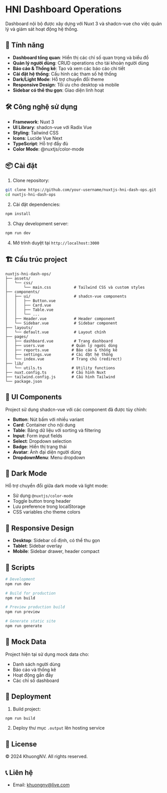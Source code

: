 # HNI Dashboard Operations

Dashboard nội bộ được xây dựng với Nuxt 3 và shadcn-vue cho việc quản lý và giám sát hoạt động hệ thống.

## 🚀 Tính năng

- **Dashboard tổng quan**: Hiển thị các chỉ số quan trọng và biểu đồ
- **Quản lý người dùng**: CRUD operations cho tài khoản người dùng
- **Báo cáo & Thống kê**: Tạo và xem các báo cáo chi tiết
- **Cài đặt hệ thống**: Cấu hình các tham số hệ thống
- **Dark/Light Mode**: Hỗ trợ chuyển đổi theme
- **Responsive Design**: Tối ưu cho desktop và mobile
- **Sidebar có thể thu gọn**: Giao diện linh hoạt

## 🛠️ Công nghệ sử dụng

- **Framework**: Nuxt 3
- **UI Library**: shadcn-vue với Radix Vue
- **Styling**: Tailwind CSS
- **Icons**: Lucide Vue Next
- **TypeScript**: Hỗ trợ đầy đủ
- **Color Mode**: @nuxtjs/color-mode

## 📦 Cài đặt

1. Clone repository:
```bash
git clone https://github.com/your-username/nuxtjs-hni-dash-ops.git
cd nuxtjs-hni-dash-ops
```

2. Cài đặt dependencies:
```bash
npm install
```

3. Chạy development server:
```bash
npm run dev
```

4. Mở trình duyệt tại `http://localhost:3000`

## 🏗️ Cấu trúc project

```
nuxtjs-hni-dash-ops/
├── assets/
│   └── css/
│       └── main.css          # Tailwind CSS và custom styles
├── components/
│   ├── ui/                   # shadcn-vue components
│   │   ├── Button.vue
│   │   ├── Card.vue
│   │   ├── Table.vue
│   │   └── ...
│   ├── Header.vue            # Header component
│   └── Sidebar.vue           # Sidebar component
├── layouts/
│   └── default.vue           # Layout chính
├── pages/
│   ├── dashboard.vue         # Trang dashboard
│   ├── users.vue            # Quản lý người dùng
│   ├── reports.vue          # Báo cáo & thống kê
│   ├── settings.vue         # Cài đặt hệ thống
│   └── index.vue            # Trang chủ (redirect)
├── lib/
│   └── utils.ts             # Utility functions
├── nuxt.config.ts           # Cấu hình Nuxt
├── tailwind.config.js       # Cấu hình Tailwind
└── package.json
```

## 🎨 UI Components

Project sử dụng shadcn-vue với các component đã được tùy chỉnh:

- **Button**: Nút bấm với nhiều variant
- **Card**: Container cho nội dung
- **Table**: Bảng dữ liệu với sorting và filtering
- **Input**: Form input fields
- **Select**: Dropdown selection
- **Badge**: Hiển thị trạng thái
- **Avatar**: Ảnh đại diện người dùng
- **DropdownMenu**: Menu dropdown

## 🌙 Dark Mode

Hỗ trợ chuyển đổi giữa dark mode và light mode:

- Sử dụng `@nuxtjs/color-mode`
- Toggle button trong header
- Lưu preference trong localStorage
- CSS variables cho theme colors

## 📱 Responsive Design

- **Desktop**: Sidebar cố định, có thể thu gọn
- **Tablet**: Sidebar overlay
- **Mobile**: Sidebar drawer, header compact

## 🔧 Scripts

```bash
# Development
npm run dev

# Build for production
npm run build

# Preview production build
npm run preview

# Generate static site
npm run generate
```

## 📝 Mock Data

Project hiện tại sử dụng mock data cho:
- Danh sách người dùng
- Báo cáo và thống kê
- Hoạt động gần đây
- Các chỉ số dashboard

## 🚀 Deployment

1. Build project:
```bash
npm run build
```

2. Deploy thư mục `.output` lên hosting service

## 📄 License

© 2024 KhuongNV. All rights reserved.

## 📞 Liên hệ

- Email: khuongnv@live.com

